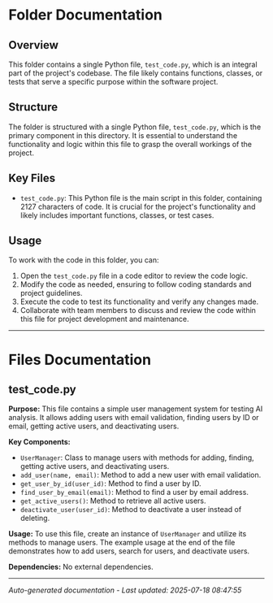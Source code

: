 # Folder Documentation

## Overview
This folder contains a single Python file, `test_code.py`, which is an integral part of the project's codebase. The file likely contains functions, classes, or tests that serve a specific purpose within the software project.

## Structure
The folder is structured with a single Python file, `test_code.py`, which is the primary component in this directory. It is essential to understand the functionality and logic within this file to grasp the overall workings of the project.

## Key Files
- `test_code.py`: This Python file is the main script in this folder, containing 2127 characters of code. It is crucial for the project's functionality and likely includes important functions, classes, or test cases.

## Usage
To work with the code in this folder, you can:
1. Open the `test_code.py` file in a code editor to review the code logic.
2. Modify the code as needed, ensuring to follow coding standards and project guidelines.
3. Execute the code to test its functionality and verify any changes made.
4. Collaborate with team members to discuss and review the code within this file for project development and maintenance.

---

# Files Documentation

## test_code.py

**Purpose:** This file contains a simple user management system for testing AI analysis. It allows adding users with email validation, finding users by ID or email, getting active users, and deactivating users.

**Key Components:**
- `UserManager`: Class to manage users with methods for adding, finding, getting active users, and deactivating users.
- `add_user(name, email)`: Method to add a new user with email validation.
- `get_user_by_id(user_id)`: Method to find a user by ID.
- `find_user_by_email(email)`: Method to find a user by email address.
- `get_active_users()`: Method to retrieve all active users.
- `deactivate_user(user_id)`: Method to deactivate a user instead of deleting.

**Usage:** To use this file, create an instance of `UserManager` and utilize its methods to manage users. The example usage at the end of the file demonstrates how to add users, search for users, and deactivate users.

**Dependencies:** No external dependencies.

---
*Auto-generated documentation - Last updated: 2025-07-18 08:47:55*
